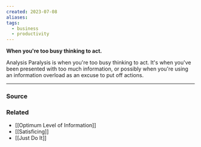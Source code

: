 ```yaml
---
created: 2023-07-08
aliases: 
tags:
  - business
  - productivity
---
```

**When you're too busy thinking to act.**

Analysis Paralysis is when you're too busy thinking to act. It's when you've been presented with too much information, or possibly when you're using an information overload as an excuse to put off actions. 

****
### Source

### Related
- [[Optimum Level of Information]] 
- [[Satisficing]]
- [[Just Do It]]